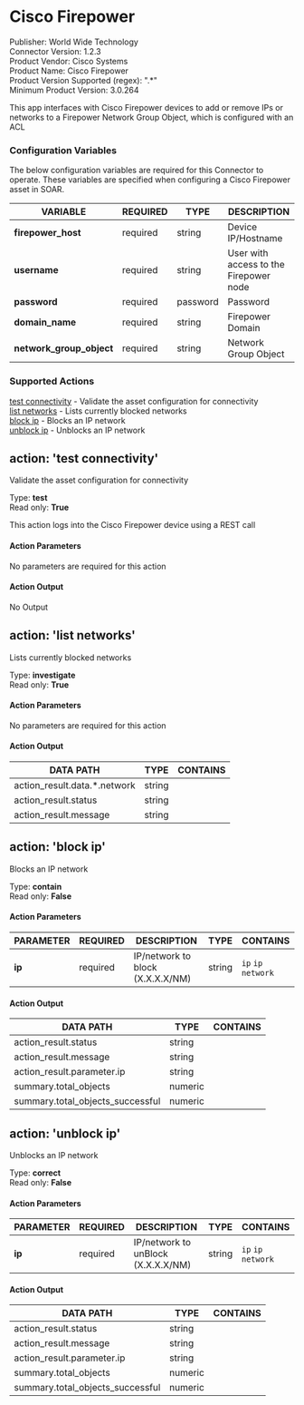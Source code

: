 [comment]: # "Auto-generated SOAR connector documentation"
# Cisco Firepower

Publisher: World Wide Technology  
Connector Version: 1\.2\.3  
Product Vendor: Cisco Systems  
Product Name: Cisco Firepower  
Product Version Supported (regex): "\.\*"  
Minimum Product Version: 3\.0\.264  

This app interfaces with Cisco Firepower devices to add or remove IPs or networks to a Firepower Network Group Object, which is configured with an ACL

### Configuration Variables
The below configuration variables are required for this Connector to operate.  These variables are specified when configuring a Cisco Firepower asset in SOAR.

VARIABLE | REQUIRED | TYPE | DESCRIPTION
-------- | -------- | ---- | -----------
**firepower\_host** |  required  | string | Device IP/Hostname
**username** |  required  | string | User with access to the Firepower node
**password** |  required  | password | Password
**domain\_name** |  required  | string | Firepower Domain
**network\_group\_object** |  required  | string | Network Group Object

### Supported Actions  
[test connectivity](#action-test-connectivity) - Validate the asset configuration for connectivity  
[list networks](#action-list-networks) - Lists currently blocked networks  
[block ip](#action-block-ip) - Blocks an IP network  
[unblock ip](#action-unblock-ip) - Unblocks an IP network  

## action: 'test connectivity'
Validate the asset configuration for connectivity

Type: **test**  
Read only: **True**

This action logs into the Cisco Firepower device using a REST call

#### Action Parameters
No parameters are required for this action

#### Action Output
No Output  

## action: 'list networks'
Lists currently blocked networks

Type: **investigate**  
Read only: **True**

#### Action Parameters
No parameters are required for this action

#### Action Output
DATA PATH | TYPE | CONTAINS
--------- | ---- | --------
action\_result\.data\.\*\.network | string | 
action\_result\.status | string | 
action\_result\.message | string |   

## action: 'block ip'
Blocks an IP network

Type: **contain**  
Read only: **False**

#### Action Parameters
PARAMETER | REQUIRED | DESCRIPTION | TYPE | CONTAINS
--------- | -------- | ----------- | ---- | --------
**ip** |  required  | IP/network to block \(X\.X\.X\.X/NM\) | string |  `ip`  `ip network` 

#### Action Output
DATA PATH | TYPE | CONTAINS
--------- | ---- | --------
action\_result\.status | string | 
action\_result\.message | string | 
action\_result\.parameter\.ip | string | 
summary\.total\_objects | numeric | 
summary\.total\_objects\_successful | numeric |   

## action: 'unblock ip'
Unblocks an IP network

Type: **correct**  
Read only: **False**

#### Action Parameters
PARAMETER | REQUIRED | DESCRIPTION | TYPE | CONTAINS
--------- | -------- | ----------- | ---- | --------
**ip** |  required  | IP/network to unBlock \(X\.X\.X\.X/NM\) | string |  `ip`  `ip network` 

#### Action Output
DATA PATH | TYPE | CONTAINS
--------- | ---- | --------
action\_result\.status | string | 
action\_result\.message | string | 
action\_result\.parameter\.ip | string | 
summary\.total\_objects | numeric | 
summary\.total\_objects\_successful | numeric | 